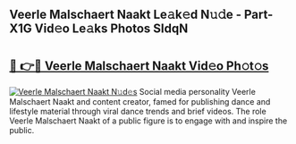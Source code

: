 ## Veerle Malschaert Naakt Le𝚊k𝚎d N𝚞𝚍e - Part-X1G Vid𝚎o Le𝚊ks Photos SIdqN

# <h2><a href="http://fb291l.evod.top/?m=Veerle+Malschaert+Naakt">🔗 👉🔴 Veerle Malschaert Naakt Vid𝚎o Ph𝚘t𝚘s</a></h2>

[![Veerle Malschaert Naakt N𝚞d𝚎s](https://i.imgur.com/8V9OHl7.gif)](http://fb291l.evod.top/?m=Veerle+Malschaert+Naakt)
Social media personality Veerle Malschaert Naakt and content creator, famed for publishing dance and lifestyle material through viral dance trends and brief videos. The role Veerle Malschaert Naakt of a public figure is to engage with and inspire the public. 
